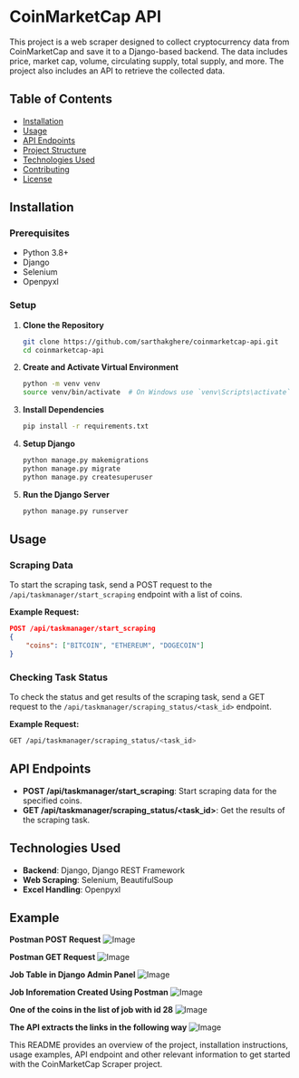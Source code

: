 # CoinMarketCap API

This project is a web scraper designed to collect cryptocurrency data from CoinMarketCap and save it to a Django-based backend. The data includes price, market cap, volume, circulating supply, total supply, and more. The project also includes an API to retrieve the collected data.

## Table of Contents

- [Installation](#installation)
- [Usage](#usage)
- [API Endpoints](#api-endpoints)
- [Project Structure](#project-structure)
- [Technologies Used](#technologies-used)
- [Contributing](#contributing)
- [License](#license)

## Installation

### Prerequisites

- Python 3.8+
- Django
- Selenium
- Openpyxl

### Setup

1. **Clone the Repository**

   ```sh
   git clone https://github.com/sarthakghere/coinmarketcap-api.git
   cd coinmarketcap-api
   ```

2. **Create and Activate Virtual Environment**

   ```sh
   python -m venv venv
   source venv/bin/activate  # On Windows use `venv\Scripts\activate`
   ```

3. **Install Dependencies**

   ```sh
   pip install -r requirements.txt
   ```

4. **Setup Django**

   ```sh
   python manage.py makemigrations
   python manage.py migrate
   python manage.py createsuperuser
   ```


5. **Run the Django Server**

   ```sh
   python manage.py runserver
   ```

## Usage

### Scraping Data

To start the scraping task, send a POST request to the `/api/taskmanager/start_scraping` endpoint with a list of coins.

**Example Request:**

```json
POST /api/taskmanager/start_scraping
{
    "coins": ["BITCOIN", "ETHEREUM", "DOGECOIN"]
}
```

### Checking Task Status

To check the status and get results of the scraping task, send a GET request to the `/api/taskmanager/scraping_status/<task_id>` endpoint.

**Example Request:**

```sh
GET /api/taskmanager/scraping_status/<task_id>
```

## API Endpoints

- **POST /api/taskmanager/start_scraping**: Start scraping data for the specified coins.
- **GET /api/taskmanager/scraping_status/<task_id>**: Get the results of the scraping task.

## Technologies Used

- **Backend**: Django, Django REST Framework
- **Web Scraping**: Selenium, BeautifulSoup
- **Excel Handling**: Openpyxl

## Example
**Postman POST Request**
![Image](Screenshots/post_req.png)

**Postman GET Request**
![Image](Screenshots/get_req.png)

**Job Table in Django Admin Panel**
![Image](Screenshots/job_table.png)

**Job Inforemation Created Using Postman**
![Image](Screenshots/job_28.png)

**One of the coins in the list of job with id 28**
![Image](Screenshots/dogecoin.png)

**The API extracts the links in the following way**
![Image](Screenshots/links.png)

This README provides an overview of the project, installation instructions, usage examples, API endpoint and other relevant information to get started with the CoinMarketCap Scraper project.